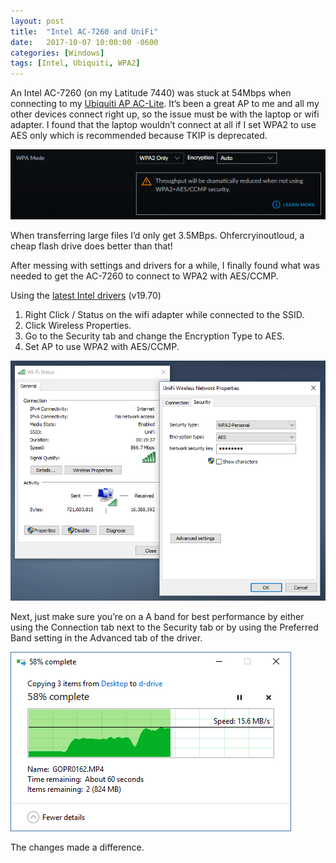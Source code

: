 ```yaml
---
layout: post
title:  "Intel AC-7260 and UniFi"
date:   2017-10-07 10:00:00 -0600
categories: [Windows]
tags: [Intel, Ubiquiti, WPA2]
---
```


An Intel AC-7260 (on my Latitude 7440) was stuck at 54Mbps when connecting to my [Ubiquiti AP AC-Lite](https://www.ubnt.com/unifi/unifi-ap-ac-lite/). It’s been a great AP to me and all my other devices connect right up, so the issue must be with the laptop or wifi adapter. I found that the laptop wouldn’t connect at all if I set WPA2 to use AES only which is recommended because TKIP is deprecated.

![wpa2_auto.PNG](/assets/2017/10/wpa2_auto.png "I don’t like reduced performance.")

When transferring large files I’d only get 3.5MBps. Ohfercryinoutloud, a cheap flash drive does better than that!

After messing with settings and drivers for a while, I finally found what was needed to get the AC-7260 to connect to WPA2 with AES/CCMP.

Using the [latest Intel drivers](https://downloadcenter.intel.com/download/26924/Wireless-Intel-PROSet-Wireless-Software-and-Drivers-for-Windows-10?product=75439) (v19.70)

1. Right Click / Status on the wifi adapter while connected to the SSID.
1. Click Wireless Properties.
1. Go to the Security tab and change the Encryption Type to AES.
1. Set AP to use WPA2 with AES/CCMP.

[![wifi_status.PNG](/assets/2017/10/wifi_status.png "Forcing it to use AES for this SSID.")](/assets/2017/10/wifi_status.png)

Next, just make sure you’re on a A band for best performance by either using the Connection tab next to the Security tab or by using the Preferred Band setting in the Advanced tab of the driver.

![xfer_increase.png](/assets/2017/10/xfer_increase.png)

The changes made a difference.
